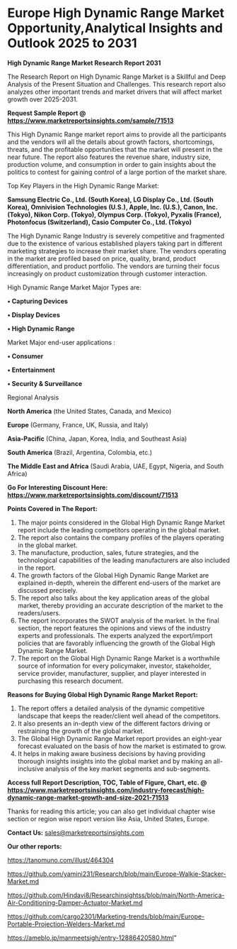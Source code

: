 # Europe High Dynamic Range Market Opportunity,Analytical Insights and Outlook 2025 to 2031

<strong>High Dynamic Range Market Research Report 2031</strong>

The Research Report on High Dynamic Range Market is a Skillful and Deep Analysis of the Present Situation and Challenges. This research report also analyzes other important trends and market drivers that will affect market growth over 2025-2031.

<strong>Request Sample Report @ <a href=https://www.marketreportsinsights.com/sample/71513>https://www.marketreportsinsights.com/sample/71513</a></strong>

This High Dynamic Range market report aims to provide all the participants and the vendors will all the details about growth factors, shortcomings, threats, and the profitable opportunities that the market will present in the near future. The report also features the revenue share, industry size, production volume, and consumption in order to gain insights about the politics to contest for gaining control of a large portion of the market share.

Top Key Players in the High Dynamic Range Market:

<strong>Samsung Electric Co., Ltd. (South Korea), LG Display Co., Ltd. (South Korea), Omnivision Technologies (U.S.), Apple, Inc. (U.S.), Canon, Inc. (Tokyo), Nikon Corp. (Tokyo), Olympus Corp. (Tokyo), Pyxalis (France), Photonfocus (Switzerland), Casio Computer Co., Ltd. (Tokyo)</strong>

The High Dynamic Range Industry is severely competitive and fragmented due to the existence of various established players taking part in different marketing strategies to increase their market share. The vendors operating in the market are profiled based on price, quality, brand, product differentiation, and product portfolio. The vendors are turning their focus increasingly on product customization through customer interaction.

High Dynamic Range Market Major Types are:

<strong>• Capturing Devices

• Display Devices

• High Dynamic Range</strong>

Market Major end-user applications :

<strong>• Consumer

• Entertainment

• Security & Surveillance</strong>

Regional Analysis

</u><strong><b>North America</b></strong> (the United States, Canada, and Mexico)

<strong><b>Europe </b></strong>(Germany, France, UK, Russia, and Italy)

<strong><b>Asia-Pacific</b></strong> (China, Japan, Korea, India, and Southeast Asia)

<strong><b>South America</b></strong> (Brazil, Argentina, Colombia, etc.)

<strong><b>The Middle East and Africa</b></strong> (Saudi Arabia, UAE, Egypt, Nigeria, and South Africa)

<strong>Go For Interesting Discount Here: <a href=https://www.marketreportsinsights.com/discount/71513>https://www.marketreportsinsights.com/discount/71513</a></strong>

<strong>Points Covered in The Report:</strong>
<ol>
  <li>The major points considered in the Global High Dynamic Range Market report include the leading competitors operating in the global market.</li>
  <li>The report also contains the company profiles of the players operating in the global market.</li>
  <li>The manufacture, production, sales, future strategies, and the technological capabilities of the leading manufacturers are also included in the report.</li>
  <li>The growth factors of the Global High Dynamic Range Market are explained in-depth, wherein the different end-users of the market are discussed precisely.</li>
  <li>The report also talks about the key application areas of the global market, thereby providing an accurate description of the market to the readers/users.</li>
  <li>The report incorporates the SWOT analysis of the market. In the final section, the report features the opinions and views of the industry experts and professionals. The experts analyzed the export/import policies that are favorably influencing the growth of the Global High Dynamic Range Market.</li>
  <li>The report on the Global High Dynamic Range Market is a worthwhile source of information for every policymaker, investor, stakeholder, service provider, manufacturer, supplier, and player interested in purchasing this research document.</li>
</ol>
<strong>Reasons for Buying Global High Dynamic Range Market Report:</strong>

<ol>
  <li>The report offers a detailed analysis of the dynamic competitive landscape that keeps the reader/client well ahead of the competitors.</li>
  <li>It also presents an in-depth view of the different factors driving or restraining the growth of the global market.</li>
  <li>The Global High Dynamic Range Market report provides an eight-year forecast evaluated on the basis of how the market is estimated to grow.</li>
  <li>It helps in making aware business decisions by having providing thorough insights insights into the global market and by making an all-inclusive analysis of the key market segments and sub-segments.</li>
</ol>
<strong>Access full Report Description, TOC, Table of Figure, Chart, etc. @ <a href=https://www.marketreportsinsights.com/industry-forecast/high-dynamic-range-market-growth-and-size-2021-71513>https://www.marketreportsinsights.com/industry-forecast/high-dynamic-range-market-growth-and-size-2021-71513</a></strong>


Thanks for reading this article; you can also get individual chapter wise section or region wise report version like Asia, United States, Europe.

<strong>Contact Us:</strong>
sales@marketreportsinsights.com

<strong>Our other reports:</strong>

<a href=https://tanomuno.com/illust/464304>https://tanomuno.com/illust/464304</a>

<a href=https://github.com/yamini231/Research/blob/main/Europe-Walkie-Stacker-Market.md>https://github.com/yamini231/Research/blob/main/Europe-Walkie-Stacker-Market.md</a>

<a href=https://github.com/Hindavi8/Researchinsightss/blob/main/North-America-Air-Conditioning-Damper-Actuator-Market.md>https://github.com/Hindavi8/Researchinsightss/blob/main/North-America-Air-Conditioning-Damper-Actuator-Market.md</a>

<a href=https://github.com/cargo2301/Marketing-trends/blob/main/Europe-Portable-Projection-Welders-Market.md>https://github.com/cargo2301/Marketing-trends/blob/main/Europe-Portable-Projection-Welders-Market.md</a>

<a href=https://ameblo.jp/manmeetsigh/entry-12886420580.html>https://ameblo.jp/manmeetsigh/entry-12886420580.html</a>"

